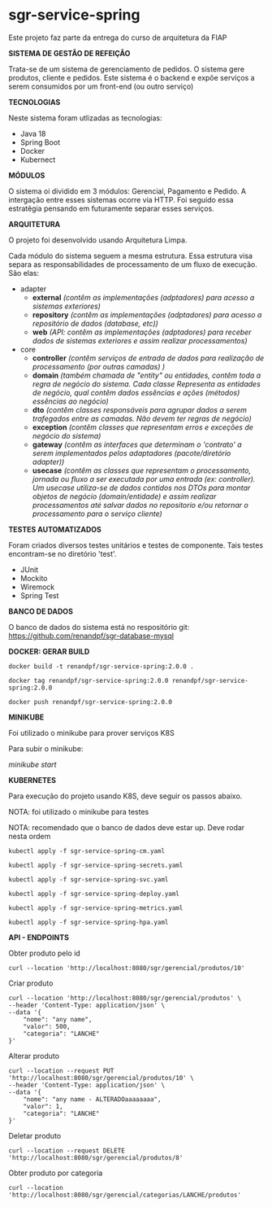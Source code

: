 # sgr-service-spring

Este projeto faz parte da entrega do curso de arquitetura da FIAP

**SISTEMA DE GESTÃO DE REFEIÇÃO**

Trata-se de um sistema de gerenciamento de pedidos. O sistema gere produtos, cliente e pedidos.
Este sistema é o backend e expõe serviços a serem consumidos por um front-end (ou outro serviço) 

**TECNOLOGIAS**

Neste sistema foram utlizadas as tecnologias:
* Java 18
* Spring Boot
* Docker
* Kubernect

**MÓDULOS**

O sistema oi dividido em 3 módulos: Gerencial, Pagamento e Pedido. A intergação entre esses sistemas ocorre via HTTP. Foi seguido essa estratêgia pensando em futuramente separar esses serviços.

**ARQUITETURA**

O projeto foi desenvolvido usando Arquitetura Limpa.

Cada módulo do sistema seguem a mesma estrutura. Essa estrutura visa separa as responsabilidades de processamento de um fluxo de execução. São elas:
* adapter
    - **external** *(contêm as implementações (adptadores) para acesso a sistemas exteriores)*
    - **repository** *(contêm as implementações (adptadores) para acesso a repositório de dados (database, etc))*
    - **web** *(API: contêm as implementações (adptadores) para receber dados de sistemas exteriores e assim realizar processamentos)*
* core
    - **controller** *(contêm serviços de entrada de dados para realização de processamento (por outras camadas) )*
    - **domain** *(também chamada de "entity" ou entidades, contêm toda a regra de negócio do sistema. Cada classe Representa as entidades de negócio, qual contêm dados essências e ações (métodos) essências ao negócio)*
    - **dto** *(contêm classes responsáveis para agrupar dados a serem trafegados entre as camadas. Não devem ter regras de negócio)*
    - **exception** *(contêm classes que representam erros e exceções de negócio do sistema)*
    - **gateway** *(contêm as interfaces que determinam o 'contrato' a serem implementados pelos adaptadores (pacote/diretório adapter))*
    - **usecase** *(contêm as classes que representam o processamento, jornada ou fluxo a ser executada por uma entrada (ex: controller). Um usecase utiliza-se de dados contidos nos DTOs para montar objetos de negócio (domain/entidade) e assim realizar processamentos até salvar dados no repositorio e/ou retornar o processamento para o serviço cliente)*


**TESTES AUTOMATIZADOS**

Foram criados diversos testes unitários e testes de componente. Tais testes encontram-se no diretório 'test'.
* JUnit
* Mockito
* Wiremock
* Spring Test

**BANCO DE DADOS**

O banco de dados do sistema está no respositório git: https://github.com/renandpf/sgr-database-mysql

**DOCKER: GERAR BUILD**

```
docker build -t renandpf/sgr-service-spring:2.0.0 .

docker tag renandpf/sgr-service-spring:2.0.0 renandpf/sgr-service-spring:2.0.0

docker push renandpf/sgr-service-spring:2.0.0
```

**MINIKUBE**

Foi utilizado o minikube para prover serviços K8S

Para subir o minikube:

*minikube start*

**KUBERNETES**

Para execução do projeto usando K8S, deve seguir os passos abaixo. 

NOTA: foi utilizado o minikube para testes

NOTA: recomendado que o banco de dados deve estar up. Deve rodar nesta ordem

```
kubectl apply -f sgr-service-spring-cm.yaml

kubectl apply -f sgr-service-spring-secrets.yaml

kubectl apply -f sgr-service-spring-svc.yaml

kubectl apply -f sgr-service-spring-deploy.yaml

kubectl apply -f sgr-service-spring-metrics.yaml

kubectl apply -f sgr-service-spring-hpa.yaml
```

**API - ENDPOINTS**

Obter produto pelo id
```
curl --location 'http://localhost:8080/sgr/gerencial/produtos/10'
```
Criar produto
```
curl --location 'http://localhost:8080/sgr/gerencial/produtos' \
--header 'Content-Type: application/json' \
--data '{
    "nome": "any name",
    "valor": 500,
    "categoria": "LANCHE"
}'
```
Alterar produto
```
curl --location --request PUT 'http://localhost:8080/sgr/gerencial/produtos/10' \
--header 'Content-Type: application/json' \
--data '{
    "nome": "any name - ALTERADOaaaaaaaa",
    "valor": 1,
    "categoria": "LANCHE"
}'
```
Deletar produto
```
curl --location --request DELETE 'http://localhost:8080/sgr/gerencial/produtos/8'
```
Obter produto por categoria
```
curl --location 'http://localhost:8080/sgr/gerencial/categorias/LANCHE/produtos'
```